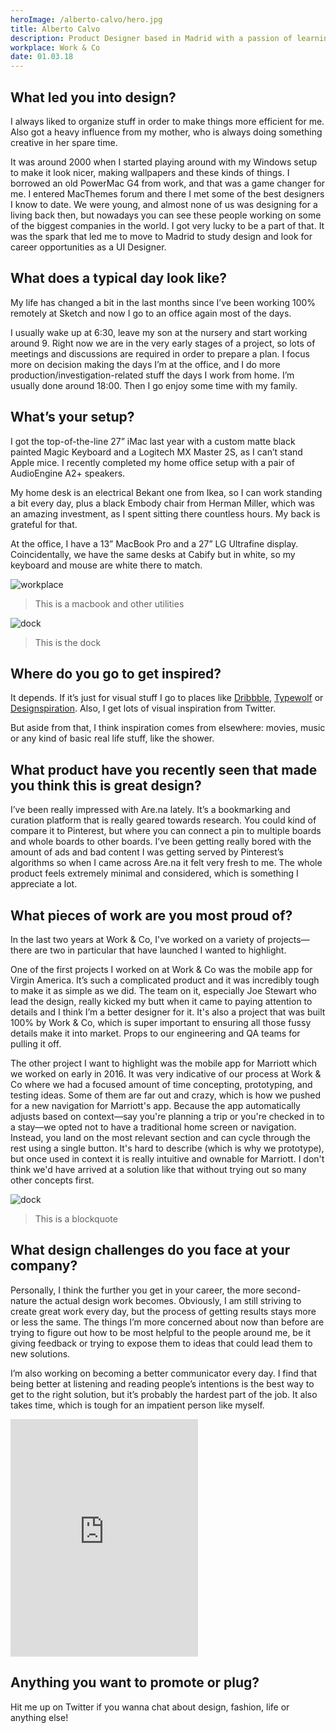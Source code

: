 ```yaml
---
heroImage: /alberto-calvo/hero.jpg
title: Alberto Calvo
description: Product Designer based in Madrid with a passion of learning how things work. He likes to make clean, thoroughly thought and organized stuff.
workplace: Work & Co
date: 01.03.18
---
```


## What led you into design?

I always liked to organize stuff in order to make things more efficient for me. Also got a heavy influence from my mother, who is always doing something creative in her spare time.

It was around 2000 when I started playing around with my Windows setup to make it look nicer, making wallpapers and these kinds of things. I borrowed an old PowerMac G4 from work, and that was a game changer for me. I entered MacThemes forum and there I met some of the best designers I know to date. We were young, and almost none of us was designing for a living back then, but nowadays you can see these people working on some of the biggest companies in the world. I got very lucky to be a part of that. It was the spark that led me to move to Madrid to study design and look for career opportunities as a UI Designer.

## What does a typical day look like?

My life has changed a bit in the last months since I’ve been working 100% remotely at Sketch and now I go to an office again most of the days.

I usually wake up at 6:30, leave my son at the nursery and start working around 9. Right now we are in the very early stages of a project, so lots of meetings and discussions are required in order to prepare a plan. I focus more on decision making the days I’m at the office, and I do more production/investigation-related stuff the days I work from home. I’m usually done around 18:00. Then I go enjoy some time with my family.

## What’s your setup?

I got the top-of-the-line 27” iMac last year with a custom matte black painted Magic Keyboard and a Logitech MX Master 2S, as I can’t stand Apple mice. I recently completed my home office setup with a pair of AudioEngine A2+ speakers.

My home desk is an electrical Bekant one from Ikea, so I can work standing a bit every day, plus a black Embody chair from Herman Miller, which was an amazing investment, as I spent sitting there countless hours. My back is grateful for that.

At the office, I have a 13” MacBook Pro and a 27” LG Ultrafine display. Coincidentally, we have the same desks at Cabify but in white, so my keyboard and mouse are white there to match.

<img :src="$withBase('/adam-collier/workplace.jpg')" alt="workplace">

> This is a macbook and other utilities

<img :src="$withBase('/adam-collier/dock.png')" alt="dock">

> This is the dock

## Where do you go to get inspired?

It depends. If it’s just for visual stuff I go to places like [Dribbble](https://dribbble.com/), [Typewolf](https://www.typewolf.com/) or [Designspiration](https://www.designspiration.net/). Also, I get lots of visual inspiration from Twitter.

But aside from that, I think inspiration comes from elsewhere: movies, music or any kind of basic real life stuff, like the shower.

## What product have you recently seen that made you think this is great design?

I’ve been really impressed with Are.na lately. It’s a bookmarking and curation platform that is really geared towards research. You could kind of compare it to Pinterest, but where you can connect a pin to multiple boards and whole boards to other boards. I’ve been getting really bored with the amount of ads and bad content I was getting served by Pinterest’s algorithms so when I came across Are.na it felt very fresh to me. The whole product feels extremely minimal and considered, which is something I appreciate a lot.

## What pieces of work are you most proud of?

In the last two years at Work & Co, I've worked on a variety of projects—there are two in particular that have launched I wanted to highlight.

One of the first projects I worked on at Work & Co was the mobile app for Virgin America. It’s such a complicated product and it was incredibly tough to make it as simple as we did. The team on it, especially Joe Stewart who lead the design, really kicked my butt when it came to paying attention to details and I think I’m a better designer for it. It's also a project that was built 100% by Work & Co, which is super important to ensuring all those fussy details make it into market. Props to our engineering and QA teams for pulling it off.

The other project I want to highlight was the mobile app for Marriott which we worked on early in 2016. It was very indicative of our process at Work & Co where we had a focused amount of time concepting, prototyping, and testing ideas. Some of them are far out and crazy, which is how we pushed for a new navigation for Marriott's app. Because the app automatically adjusts based on context—say you're planning a trip or you're checked in to a stay—we opted not to have a traditional home screen or navigation. Instead, you land on the most relevant section and can cycle through the rest using a single button. It's hard to describe (which is why we prototype), but once used in context it is really intuitive and ownable for Marriott. I don't think we'd have arrived at a solution like that without trying out so many other concepts first.

<img :src="$withBase('/adam-collier/dock.png')" alt="dock">

> This is a blockquote

## What design challenges do you face at your company?

Personally, I think the further you get in your career, the more second-nature the actual design work becomes. Obviously, I am still striving to create great work every day, but the process of getting results stays more or less the same. The things I’m more concerned about now than before are trying to figure out how to be most helpful to the people around me, be it giving feedback or trying to expose them to ideas that could lead them to new solutions.

I’m also working on becoming a better communicator every day. I find that being better at listening and reading people’s intentions is the best way to get to the right solution, but it’s probably the hardest part of the job. It also takes time, which is tough for an impatient person like myself.

<iframe src="https://open.spotify.com/embed/album/1yyCXBEu27Ia1Y3torWIwC" width="300" height="380" frameborder="0" allowtransparency="true" allow="encrypted-media"></iframe>

## Anything you want to promote or plug?

Hit me up on Twitter if you wanna chat about design, fashion, life or anything else!
